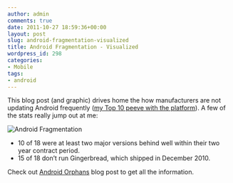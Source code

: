 ```yaml
---
author: admin
comments: true
date: 2011-10-27 18:59:36+00:00
layout: post
slug: android-fragmentation-visualized
title: Android Fragmentation - Visualized
wordpress_id: 298
categories:
- Mobile
tags:
- android
---
```


This blog post (and graphic) drives home the how manufacturers are not updating Android frequently ([my Top 10 peeve with the platform](http://www.techrepublic.com/blog/10things/10-things-i-hate-about-developing-for-android-and-some-workarounds-that-help/2650)). A few of the stats really jump out at me: 

![Android Fragmentation](http://www.startupproductmanager.com/images/android-frag.png)

  * 10 of 18 were at least two major versions behind well within their two year contract period.
  * 15 of 18 don’t run Gingerbread, which shipped in December 2010.

Check out [Android Orphans](http://theunderstatement.com/post/11982112928/android-orphans-visualizing-a-sad-history-of-support) blog post to get all the information.
